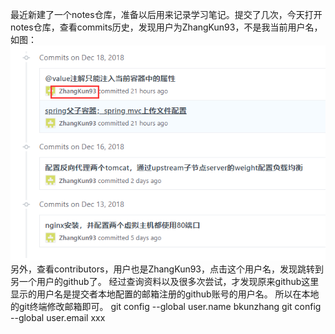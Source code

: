 最近新建了一个notes仓库，准备以后用来记录学习笔记。提交了几次，今天打开notes仓库，查看commits历史，发现用户为ZhangKun93，不是我当前用户名，如图：
![](img/20181218220833.png)
另外，查看contributors，用户也是ZhangKun93，点击这个用户名，发现跳转到另一个用户的github了。
经过查询资料以及很多次尝试，才发现原来github这里显示的用户名是提交者本地配置的邮箱注册的github账号的用户名。
所以在本地的git终端修改邮箱即可。
git config --global user.name bkunzhang
git config --global user.email xxx
